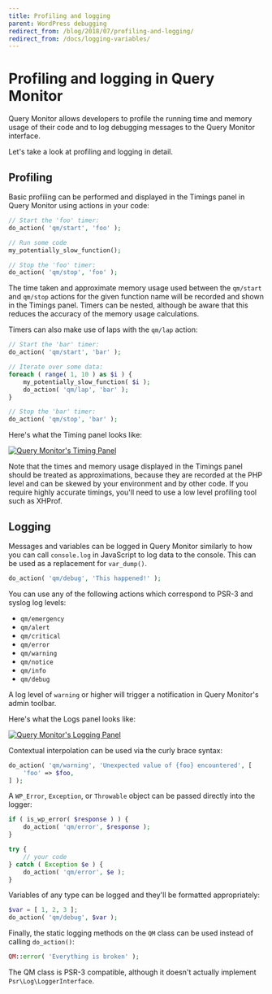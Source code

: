 ```yaml
---
title: Profiling and logging
parent: WordPress debugging
redirect_from: /blog/2018/07/profiling-and-logging/
redirect_from: /docs/logging-variables/
---
```


# Profiling and logging in Query Monitor

Query Monitor allows developers to profile the running time and memory usage of their code and to log debugging messages to the Query Monitor interface.

Let's take a look at profiling and logging in detail.

## Profiling

Basic profiling can be performed and displayed in the Timings panel in Query Monitor using actions in your code:

```php
// Start the 'foo' timer:
do_action( 'qm/start', 'foo' );

// Run some code
my_potentially_slow_function();

// Stop the 'foo' timer:
do_action( 'qm/stop', 'foo' );
```

The time taken and approximate memory usage used between the `qm/start` and `qm/stop` actions for the given function name will be recorded and shown in the Timings panel. Timers can be nested, although be aware that this reduces the accuracy of the memory usage calculations.

Timers can also make use of laps with the `qm/lap` action:

```php
// Start the 'bar' timer:
do_action( 'qm/start', 'bar' );

// Iterate over some data:
foreach ( range( 1, 10 ) as $i ) {
    my_potentially_slow_function( $i );
    do_action( 'qm/lap', 'bar' );
}

// Stop the 'bar' timer:
do_action( 'qm/stop', 'bar' );
```

Here's what the Timing panel looks like:

[![Query Monitor's Timing Panel](/assets/screenshot-8.png)](/assets/screenshot-8.png)

Note that the times and memory usage displayed in the Timings panel should be treated as approximations, because they are recorded at the PHP level and can be skewed by your environment and by other code. If you require highly accurate timings, you'll need to use a low level profiling tool such as XHProf.

## Logging

Messages and variables can be logged in Query Monitor similarly to how you can call `console.log` in JavaScript to log data to the console. This can be used as a replacement for `var_dump()`.

```php
do_action( 'qm/debug', 'This happened!' );
```

You can use any of the following actions which correspond to PSR-3 and syslog log levels:

* `qm/emergency`
* `qm/alert`
* `qm/critical`
* `qm/error`
* `qm/warning`
* `qm/notice`
* `qm/info`
* `qm/debug`

A log level of `warning` or higher will trigger a notification in Query Monitor's admin toolbar.

Here's what the Logs panel looks like:

[![Query Monitor's Logging Panel](/assets/screenshot-9.png)](/assets/screenshot-9.png)

Contextual interpolation can be used via the curly brace syntax:

```php
do_action( 'qm/warning', 'Unexpected value of {foo} encountered', [
    'foo' => $foo,
] );
```

A `WP_Error`, `Exception`, or `Throwable` object can be passed directly into the logger:

```php
if ( is_wp_error( $response ) ) {
    do_action( 'qm/error', $response );
}
```

```php
try {
    // your code
} catch ( Exception $e ) {
    do_action( 'qm/error', $e );
}
```

Variables of any type can be logged and they'll be formatted appropriately:

```php
$var = [ 1, 2, 3 ];
do_action( 'qm/debug', $var );
```

Finally, the static logging methods on the `QM` class can be used instead of calling `do_action()`:

```php
QM::error( 'Everything is broken' );
```

The QM class is PSR-3 compatible, although it doesn't actually implement `Psr\Log\LoggerInterface`.
